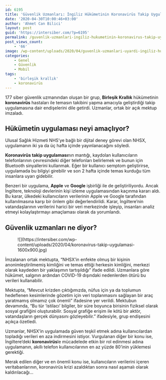 ```yaml
---
id: 6195
title: 'Güvenlik Uzmanları: İngiliz Hükümetinin Koronavirüs Takip Uygulaması, Salgından Sonra da Kullanılabilir'
date: '2020-04-30T10:00:46+03:00'
author: 'Ahmet Can Bilici'
layout: post
guid: 'https://intersiber.com/?p=6195'
permalink: /guvenlik-uzmanlari-ingiliz-hukumetinin-koronavirus-takip-uygulamasi-salgindan-sonra-da-kullanilabilir/
post_views_count:
    - '66'
image: /wp-content/uploads/2020/04/guvenlik-uzmanlari-uyardi-ingiliz-hukumetinin-koronavirus-takip-uygulamasi-salgindan-sonra-da-kullanilabilir.jpg
categories:
    - Genel
    - Güvenlik
    - Mobil
tags:
    - 'birleşik krallık'
    - koronavirüs
---
```


177 siber güvenlik uzmanından oluşan bir grup, **Birleşik Krallık** hükümetinin **koronavirüs** hastaları ile temasın takibini yapma amacıyla geliştirdiği takip uygulamasına dair endişelerini dile getirdi. Uzmanlar, ortak bir açık mektup imzaladı.

## Hükümetin uygulaması neyi amaçlıyor?

Ulusal Sağlık Hizmeti NHS’ye bağlı bir dijital deney görevi olan NHSX, uygulamanın iki ya da üç hafta içinde yayınlanacağını söyledi.

**Koronavirüs takip uygulaması**nın mantığı, kaydolan kullanıcıların telefonlarının çevresindeki diğer telefonları belirlemek ve bunun için Bluetooth sinyallerini kullanmak. Eğer bir kullanıcı semptom geliştirirse, uygulamada bu bilgiyi girebilir ve son 2 hafta içinde temas kurduğu tüm insanlara uyarı gidebilir.

Benzeri bir uygulama, **Apple** ve **Google** işbirliği ile de geliştiriliyordu. Ancak İngiltere, teknoloji devlerinin kişi izleme uygulamasından kaçınma kararı aldı. Bu karar, ülkedeki kullanıcıların verilerinin Apple ve Google tarafından kullanılmasına karşı bir önlem gibi değerlendirildi. Karar, İngiltere’nin vatandaşlarının verilerini harici bir veri merkezinde işleyip, insanları analiz etmeyi kolaylaştırmayı amaçlaması olarak da yorumlandı.

## Güvenlik uzmanları ne diyor?

<figure class="wp-block-image size-large">![](https://intersiber.com/wp-content/uploads/2020/04/koronavirus-takip-uygulamasi-1600x900.jpg)</figure>İmzalanan ortak mektupta, “NHSX’in enfekte olmuş bir kişinin anonimleştirilmemiş kimliğini ve temas ettiği herkesin kimliğini, merkezi olarak kaydeden bir yaklaşımın tartışıldığı” ifade edildi. Uzmanlara göre hükümet, salgının ardından COVID-19 dışındaki nedenlerden ötürü bu verileri kullanabilir.

Mektupta, “Mevcut krizden çıktığımızda, nüfus için ya da toplumun hedeflenen kesimlerinde gözetim için veri toplanmasını sağlayan bir araç yaratmamış olmamız çok önemli” ifadesine yer verildi. Mektubun devamında, “Bu tür ‘istilacı’ bilgiler, bir süre boyunca birisinin fiziksel olarak sosyal grafiğini oluşturabilir. Sosyal grafiğe erişim ile kötü bir aktör, vatandaşların gerçek dünyasını gözleyebilir.” ifadesiyle, grup endişesini açıkça özetledi.

Uzmanlar, NHSX’in uygulamada güven teşkil etmek adına kullanıcılardan topladığı verileri en aza indirmesini istiyor. Vurgulanan diğer bir konu ise, İngiltere’deki **koronavirüs**le mücadelede etkin bir rol edinmesi adına uygulamanın, akıllı telefon kullanıcılarının en az yüzde 80’inin yüklemesi gerektiği.

Merak edilen diğer ve en önemli konu ise, kullanıcıların verilerini içeren veritabanlarının, koronavirüs krizi azaldıktan sonra nasıl aşamalı olarak kaldırılacağı…